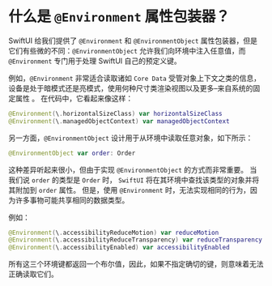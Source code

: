什么是 `@Environment` 属性包装器？
===

SwiftUI 给我们提供了 `@Environment` 和 `@EnvironmentObject` 属性包装器，但是它们有些微的不同：`@EnvironmentObject` 允许我们向环境中注入任意值，而 `@Environment` 专门用于处理 SwiftUI 自己的预定义键。

例如，`@Environment` 非常适合读取诸如 `Core Data` 受管对象上下文之类的信息，设备是处于暗模式还是亮模式，使用何种尺寸类渲染视图以及更多–来自系统的固定属性 。 在代码中，它看起来像这样：

```swift
@Environment(\.horizontalSizeClass) var horizontalSizeClass
@Environment(\.managedObjectContext) var managedObjectContext
```

另一方面，`@EnvironmentObject` 设计用于从环境中读取任意对象，如下所示：

```swift
@EnvironmentObject var order: Order
```

这种差异听起来很小，但由于实现 `@EnvironmentObject` 的方式而非常重要。 当我们说 `order` 的类型是 `Order` 时， `SwiftUI` 将在其环境中查找该类型的对象并将其附加到 `order` 属性。 但是，使用 `@Environment` 时，无法实现相同的行为，因为许多事物可能共享相同的数据类型。

例如：

```swift
@Environment(\.accessibilityReduceMotion) var reduceMotion
@Environment(\.accessibilityReduceTransparency) var reduceTransparency
@Environment(\.accessibilityEnabled) var accessibilityEnabled
```

所有这三个环境键都返回一个布尔值，因此，如果不指定确切的键，则意味着无法正确读取它们。
